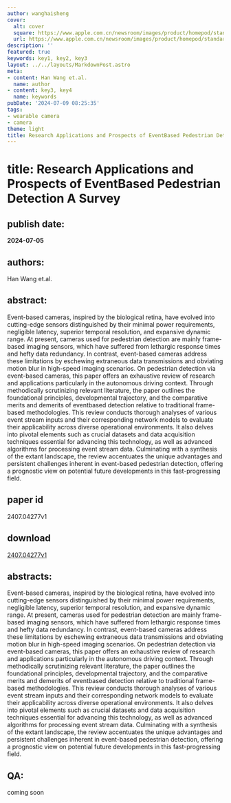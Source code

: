 ```yaml
---
author: wanghaisheng
cover:
  alt: cover
  square: https://www.apple.com.cn/newsroom/images/product/homepod/standard/Apple-HomePod-hero-230118_big.jpg.large_2x.jpg
  url: https://www.apple.com.cn/newsroom/images/product/homepod/standard/Apple-HomePod-hero-230118_big.jpg.large_2x.jpg
description: ''
featured: true
keywords: key1, key2, key3
layout: ../../layouts/MarkdownPost.astro
meta:
- content: Han Wang et.al.
  name: author
- content: key3, key4
  name: keywords
pubDate: '2024-07-09 08:25:35'
tags:
- wearable camera
- camera
theme: light
title: Research Applications and Prospects of EventBased Pedestrian Detection A Survey
---
```


# title: Research Applications and Prospects of EventBased Pedestrian Detection A Survey 
## publish date: 
**2024-07-05** 
## authors: 
  Han Wang et.al. 
## abstract: 
  Event-based cameras, inspired by the biological retina, have evolved into cutting-edge sensors distinguished by their minimal power requirements, negligible latency, superior temporal resolution, and expansive dynamic range. At present, cameras used for pedestrian detection are mainly frame-based imaging sensors, which have suffered from lethargic response times and hefty data redundancy. In contrast, event-based cameras address these limitations by eschewing extraneous data transmissions and obviating motion blur in high-speed imaging scenarios. On pedestrian detection via event-based cameras, this paper offers an exhaustive review of research and applications particularly in the autonomous driving context. Through methodically scrutinizing relevant literature, the paper outlines the foundational principles, developmental trajectory, and the comparative merits and demerits of eventbased detection relative to traditional frame-based methodologies. This review conducts thorough analyses of various event stream inputs and their corresponding network models to evaluate their applicability across diverse operational environments. It also delves into pivotal elements such as crucial datasets and data acquisition techniques essential for advancing this technology, as well as advanced algorithms for processing event stream data. Culminating with a synthesis of the extant landscape, the review accentuates the unique advantages and persistent challenges inherent in event-based pedestrian detection, offering a prognostic view on potential future developments in this fast-progressing field. 
## paper id
2407.04277v1
## download
[2407.04277v1](http://arxiv.org/abs/2407.04277v1)
## abstracts:
Event-based cameras, inspired by the biological retina, have evolved into cutting-edge sensors distinguished by their minimal power requirements, negligible latency, superior temporal resolution, and expansive dynamic range. At present, cameras used for pedestrian detection are mainly frame-based imaging sensors, which have suffered from lethargic response times and hefty data redundancy. In contrast, event-based cameras address these limitations by eschewing extraneous data transmissions and obviating motion blur in high-speed imaging scenarios. On pedestrian detection via event-based cameras, this paper offers an exhaustive review of research and applications particularly in the autonomous driving context. Through methodically scrutinizing relevant literature, the paper outlines the foundational principles, developmental trajectory, and the comparative merits and demerits of eventbased detection relative to traditional frame-based methodologies. This review conducts thorough analyses of various event stream inputs and their corresponding network models to evaluate their applicability across diverse operational environments. It also delves into pivotal elements such as crucial datasets and data acquisition techniques essential for advancing this technology, as well as advanced algorithms for processing event stream data. Culminating with a synthesis of the extant landscape, the review accentuates the unique advantages and persistent challenges inherent in event-based pedestrian detection, offering a prognostic view on potential future developments in this fast-progressing field.
## QA:
coming soon
